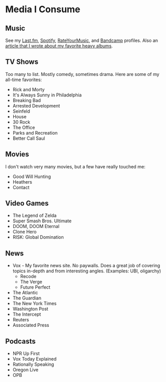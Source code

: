 # Media I Consume

## Music

See my [Last.fm](https://www.last.fm/user/elias-jackson2), [Spotify](https://open.spotify.com/user/l4xz9k88ino2imr81wom61l1y?si=ed7c38cd80c34098), [RateYourMusic](https://rateyourmusic.com/~ejackson), and [Bandcamp](https://bandcamp.com/eliasjackson) profiles. Also an [article that I wrote about my favorite heavy albums](https://eliasjackson.medium.com/must-listen-dark-and-heavy-albums-a188670a6007).

## TV Shows

Too many to list. Mostly comedy, sometimes drama. Here are some of my all-time favorites:

- Rick and Morty
- It's Always Sunny in Philadelphia
- Breaking Bad
- Arrested Development
- Seinfeld
- House
- 30 Rock
- The Office
- Parks and Recreation
- Better Call Saul

## Movies

I don't watch very many movies, but a few have really touched me:

- Good Will Hunting
- Heathers
- Contact

## Video Games

- The Legend of Zelda
- Super Smash Bros. Ultimate
- DOOM, DOOM Eternal
- Clone Hero
- RISK: Global Domination

## News

- Vox - My favorite news site. No paywalls. Does a great job of covering topics in-depth and from interesting angles. (Examples: UBI, oligarchy)
  - Recode
  - The Verge
  - Future Perfect
- The Atlantic
- The Guardian
- The New York Times
- Washington Post
- The Intercept
- Reuters
- Associated Press

## Podcasts

- NPR Up First
- Vox Today Explained
- Rationally Speaking
- Oregon Live
- OPB